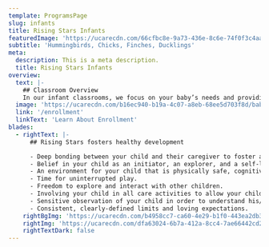 ```yaml
---
template: ProgramsPage
slug: infants
title: Rising Stars Infants
featuredImage: 'https://ucarecdn.com/66cfbc8e-9a73-436e-8c6e-74f0f3c4aa91/'
subtitle: 'Hummingbirds, Chicks, Finches, Ducklings'
meta:
  description: This is a meta description.
  title: Rising Stars Infants
overview:
  text: |-
    ## Classroom Overview
    In our infant classrooms, we focus on your baby’s needs and providing a safe and consistent environment for your baby to grow and learn. Fundamental to your baby’s care is a deep trust in his or her primary caregiver which we actively nurture. Our infant classrooms are set up to help your baby feel attuned to the caregiver, develop fine and gross motor skills, begin language development, and be creative and curious.
  image: 'https://ucarecdn.com/b16ec940-b19a-4c07-a8eb-68ee5d703f8d/babiesincribs.jpg'
  link: '/enrollment'
  linkText: 'Learn About Enrollment'
blades:
  - rightText: |-
      ## Rising Stars fosters healthy development

      - Deep bonding between your child and their caregiver to foster a beneficial, trusting attachment.
      - Belief in your child as an initiator, an explorer, and a self-learner.
      - An environment for your child that is physically safe, cognitively challenging, and emotionally nurturing.
      - Time for uninterrupted play.
      - Freedom to explore and interact with other children.
      - Involving your child in all care activities to allow your child to become an active participant rather than a passive recipient.
      - Sensitive observation of your child in order to understand his/her needs.
      - Consistent, clearly-defined limits and loving expectations.
    rightBgImg: 'https://ucarecdn.com/b4958cc7-ca60-4e29-b1f0-443ea2db3f5b/darkBluesquiggles.jpg'
    rightImg: 'https://ucarecdn.com/dfa63024-6b7a-412a-8cc4-7ae66442cd21/babyreadingbook.jpg'
    rightTextDark: false
---
```

